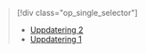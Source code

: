 > [!div class="op_single_selector"]
> * [Uppdatering 2](../articles/storsimple/storsimple-deployment-walkthrough-gov-u2.md)
> * [Uppdatering 1](../articles/storsimple/storsimple-deployment-walkthrough-gov.md)
> 
> 

